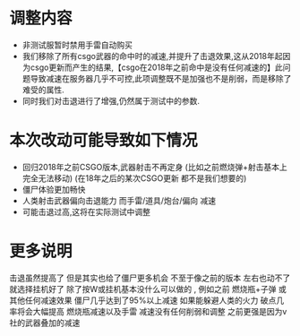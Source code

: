 # 调整内容
+ 非测试服暂时禁用手雷自动购买
+ 我们移除了所有csgo武器的命中时的减速,并提升了击退效果,这从2018年起因为csgo更新而产生的结果,【csgo在2018年之前命中是没有任何减速的】此问题导致减速在服务器几乎不可控,此项调整既不是加强也不是削弱，而是移除了难受的属性.
+ 同时我们对击退进行了增强,仍然属于测试中的参数.

# 本次改动可能导致如下情况
+ 回归2018年之前CSGO版本,武器射击不再定身 (比如之前燃烧弹+射击基本上完全无法移动)
(在18年之后的某次CSGO更新 都不是我们想要的)
+ 僵尸体验更加畅快 
+ 人类射击武器偏向击退能力 而手雷/道具/炮台/偏向 减速
+ 可能击退过高,这将在实际测试中调整

# 更多说明
击退虽然提高了 但是其实也给了僵尸更多机会 不至于像之前的版本 左右也动不了 就选择挂机好了
除了按W或挂机基本没什么可以做的 , 例如之前 燃烧瓶+子弹 或 其他任何减速效果 僵尸几乎达到了95%以上减速
如果能躲避人类的火力 破点几率将会大幅提高
燃烧瓶减速以及手雷 减速没有任何削弱和调整 之前更强是因为v社的武器叠加的减速
